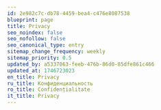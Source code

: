 ```yaml
---
id: 2e982c7c-db78-4459-bea4-c476e8087538
blueprint: page
title: Privacy
seo_noindex: false
seo_nofollow: false
seo_canonical_type: entry
sitemap_change_frequency: weekly
sitemap_priority: 0.5
updated_by: a5337063-feeb-476b-86d0-85dfe861c466
updated_at: 1746723023
en_title: Privacy
ru_title: Конфиденциальность
ro_title: Confidențialitate
it_title: Privacy
---
```

